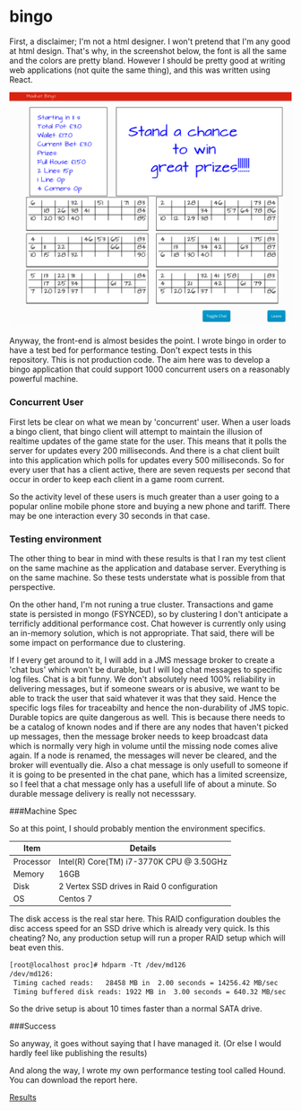 # bingo

First, a disclaimer; I'm not a html designer.  I won't pretend that I'm any good at html design.  That's why, in the screenshot below, the font is all the same and the colors are pretty bland.  However I should be pretty good at writing web applications (not quite the same thing), and this was written using React.  

![Screenshot](./screenshot.png)

Anyway, the front-end is almost besides the point.  I wrote bingo in order to have a test bed for performance testing.  Don't expect tests in this repository.  This is not production code. The aim here was to develop a bingo application that could support 1000 concurrent users on a reasonably powerful machine.

### Concurrent User

First lets be clear on what we mean by 'concurrent' user.  When a user loads a bingo client, that bingo client will attempt to maintain the illusion of realtime updates of the game state for the user. This means that it polls the server for updates every 200 milliseconds.  And there is a chat client built into this application which polls for updates every 500 milliseconds.  So for every user that has a client active, there are seven requests per second that occur in order to keep each client in a game room current.

So the activity level of these users is much greater than a user going to a popular online mobile phone store and buying a new phone and tariff.  There may be one interaction every 30 seconds in that case.


### Testing environment

The other thing to bear in mind with these results is that I ran my test client on the same machine as the application and database server. Everything is on the same machine.  So these tests understate what is possible from that perspective.  

On the other hand, I'm not runing a true cluster.  Transactions and game state is persisted in mongo (FSYNCED), so by clustering I don't anticipate a terrificly additional performance cost.  Chat however is currently only using an in-memory solution, which is not appropriate. That said, there will be some impact on performance due to clustering. 

If I every get around to it, I will add in a JMS message broker to create a 'chat bus' which won't be durable, but I will log chat messages to specific log files.  Chat is a bit funny.  We don't absolutely need 100% reliability in delivering messages, but if someone swears or is abusive, we want to be able to track the user that said whatever it was that they said.  Hence the specific logs files for traceabilty and hence the non-durability of JMS topic.  Durable topics are quite dangerous as well.  This is because there needs to be a catalog of known nodes and if there are any nodes that haven't picked up messages, then the message broker needs to keep broadcast data which is normally very high in volume until the missing node comes alive again.  If a node is renamed, the messages will never be cleared, and the broker will eventually die.  Also a chat message is only usefull to someone if it is going to be presented in the chat pane, which has a limited screensize, so I feel that a chat message only has a usefull life of about a minute.  So durable message delivery is really not necesssary.

###Machine Spec

So at this point, I should probably mention the environment specifics.

|Item       | Details                                     |
|-----------|---------------------------------------------|
| Processor | Intel(R) Core(TM) i7-3770K CPU @ 3.50GHz    |
| Memory    | 16GB                                        |
| Disk      | 2 Vertex SSD drives in Raid 0 configuration |
| OS        | Centos 7                                    |

The disk access is the real star here.  This RAID configuration doubles the disc access speed for an SSD drive which is already very quick. Is this cheating?  No, any production setup will run a proper RAID setup which will beat even this.

    [root@localhost proc]# hdparm -Tt /dev/md126
    /dev/md126:
     Timing cached reads:   28458 MB in  2.00 seconds = 14256.42 MB/sec
     Timing buffered disk reads: 1922 MB in  3.00 seconds = 640.32 MB/sec

So the drive setup is about 10 times faster than a normal SATA drive.

###Success

So anyway, it goes without saying that I have managed it.  (Or else I would hardly feel like publishing the results)

And along the way, I wrote my own performance testing tool called Hound.  You can download the report here.

[Results](./report.tar.gz)



 
 


